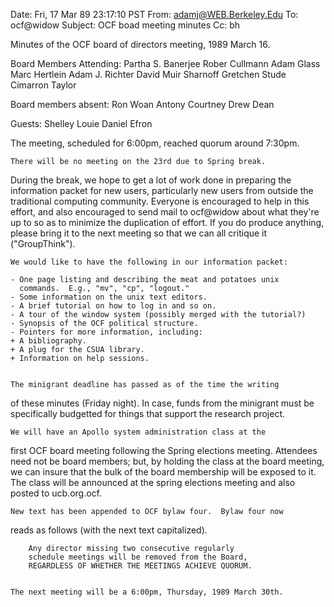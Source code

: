 Date: Fri, 17 Mar 89 23:17:10 PST
From: adamj@WEB.Berkeley.Edu
To: ocf@widow
Subject: OCF boad meeting minutes
Cc: bh

Minutes of the OCF board of directors meeting, 1989 March 16.


Board Members Attending:
	Partha S. Banerjee
	Rober Cullmann
	Adam Glass
	Marc Hertlein
	Adam J. Richter
	David Muir Sharnoff
	Gretchen Stude
	Cimarron Taylor

Board members absent:
	Ron Woan
	Antony Courtney
	Drew Dean

Guests:
	Shelley Louie
	Daniel Efron


The meeting, scheduled for 6:00pm, reached quorum around 7:30pm.

	There will be no meeting on the 23rd due to Spring break.
During the break, we hope to get a lot of work done in preparing the
information packet for new users, particularly new users from outside
the traditional computing community.  Everyone is encouraged to help
in this effort, and also encouraged to send mail to ocf@widow about
what they're up to so as to minimize the duplication of effort.  If
you do produce anything, please bring it to the next meeting so that
we can all critique it ("GroupThink").

	We would like to have the following in our information packet:

    - One page listing and describing the meat and potatoes unix
      commands.  E.g., "mv", "cp", "logout."
    - Some information on the unix text editors.
    - A brief tutorial on how to log in and so on.
    - A tour of the window system (possibly merged with the tutorial?)
    - Synopsis of the OCF political structure.
    - Pointers for more information, including:
	+ A bibliography.
	+ A plug for the CSUA library.
	+ Information on help sessions.


	The minigrant deadline has passed as of the time the writing
of these minutes (Friday night).  In case, funds from the minigrant
must be specifically budgetted for things that support the research
project.

	We will have an Apollo system administration class at the
first OCF board meeting following the Spring elections meeting.
Attendees need not be board members; but, by holding the class at the
board meeting, we can insure that the bulk of the board membership
will be exposed to it.  The class will be announced at the spring
elections meeting and also posted to ucb.org.ocf.

	New text has been appended to OCF bylaw four.  Bylaw four now
reads as follows (with the next text capitalized).

		Any director missing two consecutive regularly
		schedule meetings will be removed from the Board,
		REGARDLESS OF WHETHER THE MEETINGS ACHIEVE QUORUM.


	The next meeting will be a 6:00pm, Thursday, 1989 March 30th.
